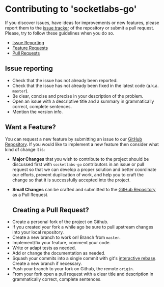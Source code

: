 # Contributing to 'socketlabs-go'

If you discover issues, have ideas for improvements or new features,
please report them to the [issue tracker](https://github.com/socketlabs/socketlabs-go/issues) of the repository or
submit a pull request. Please, try to follow these guidelines when you
do so.

- [Issue Reporting](#reporting)
- [Feature Requests](#feature)
- [Pull Requests](#pull)


## <a name="reporting"></a>Issue reporting

* Check that the issue has not already been reported.
* Check that the issue has not already been fixed in the latest code
  (a.k.a. `master`).
* Be clear, concise and precise in your description of the problem.
* Open an issue with a descriptive title and a summary in grammatically correct,
  complete sentences.
* Mention the version info.

## <a name="feature"></a> Want a Feature?

You can request a new feature by submitting an issue to our
[GitHub Repository](https://github.com/socketlabs/socketlabs-go). If you would like to implement a new feature then
consider what kind of change it is:

* **Major Changes** that you wish to contribute to the project should be
  discussed first with `socketlabs-go` contributors in an issue or pull request so
  that we can develop a proper solution and better coordinate our efforts,
  prevent duplication of work, and help you to craft the change so that it is
  successfully accepted into the project.
* **Small Changes** can be crafted and submitted to the
  [GitHub Repository](https://github.com/socketlabs/socketlabs-go) as a Pull Request.
  
  ## <a name="pull"></a> Creating a Pull Request?
  
- Create a personal fork of the project on Github.
- If you created your fork a while ago be sure to pull upstream changes into your local repository.
- Create a new branch to work on! Branch from `master`.
- Implement/fix your feature, comment your code.
- Write or adapt tests as needed.
- Add or change the documentation as needed.
- Squash your commits into a single commit with git's [interactive rebase](https://help.github.com/articles/interactive-rebase). Create a new branch if necessary.
- Push your branch to your fork on Github, the remote `origin`.
- From your fork open a pull request with a clear title and description in grammatically correct, complete sentences.